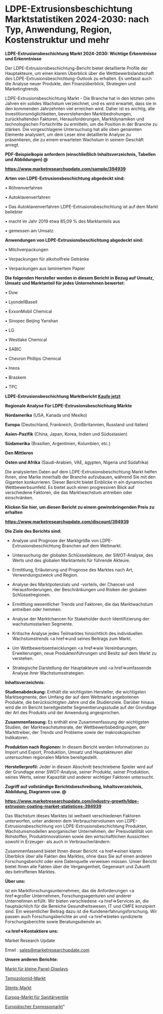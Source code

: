 # LDPE-Extrusionsbeschichtung Marktstatistiken 2024-2030: nach Typ, Anwendung, Region, Kostenstruktur und mehr

<strong>LDPE-Extrusionsbeschichtung Markt 2024-2030: Wichtige Erkenntnisse und Erkenntnisse</strong>

Der LDPE-Extrusionsbeschichtung-Bericht bietet detaillierte Profile der Hauptakteure, um einen klaren Überblick über die Wettbewerbslandschaft des LDPE-Extrusionsbeschichtung-Outlook zu erhalten. Es umfasst auch die Analyse neuer Produkte, den Finanzüberblick, Strategien und Marketingtrends.

LDPE-Extrusionsbeschichtung Markt - Die Branche hat in den letzten zehn Jahren ein solides Wachstum verzeichnet, und es wird erwartet, dass sie in den kommenden Jahrzehnten viel erreichen wird. Daher ist es wichtig, alle Investitionsmöglichkeiten, bevorstehenden Marktbedrohungen, zurückhaltenden Faktoren, Herausforderungen, Marktdynamiken und technologischen Fortschritte zu ermitteln, um die Position in der Branche zu stärken. Die vorgeschlagene Untersuchung hat alle oben genannten Elemente analysiert, um dem Leser eine detaillierte Analyse zu präsentieren, die zu einem erwarteten Wachstum in seinem Geschäft anregt.



<strong><b>PDF-Beispielkopie anfordern (einschließlich Inhaltsverzeichnis, Tabellen und Abbildungen) @ </b></strong>

<strong><a href=https://www.marketresearchupdate.com/sample/394939>

<strong>https://www.marketresearchupdate.com/sample/394939</u></a></strong></strong>



<strong>Arten von LDPE-Extrusionsbeschichtung abgedeckt sind:</strong>

• Röhrenverfahren

• Autoklavenverfahren

• Das Autoklavenverfahren LDPE-Extrusionsbeschichtung ist auf dem Markt beliebter

• macht im Jahr 2019 etwa 85,09 % des Marktanteils aus

• gemessen am Umsatz.



<strong>Anwendungen von LDPE-Extrusionsbeschichtung abgedeckt sind:</strong>

• Milchverpackungen

• Verpackungen für alkoholfreie Getränke

• Verpackungen aus laminiertem Papier



<strong>Die folgenden Hersteller werden in diesem Bericht in Bezug auf Umsatz, Umsatz und Marktanteil für jedes Unternehmen bewertet:</strong>

• Dow

• LyondellBasell

• ExxonMobil Chemical

• Sinopec Beijing Yanshan

• LG

• Westlake Chemical

• SABIC

• Chevron Phillips Chemical

• Ineos

• Braskem

• TPC



<strong>LDPE-Extrusionsbeschichtung Marktbericht <a href=https://www.marketresearchupdate.com/buynow/394939>Kaufe jetzt</a></strong>



<strong>Regionale Analyse Für LDPE-Extrusionsbeschichtung Märkte</strong>



<strong>Nordamerika</strong> (USA, Kanada und Mexiko)



<strong>Europa</strong> (Deutschland, Frankreich, Großbritannien, Russland und Italien)



<strong>Asien-Pazifik</strong> (China, Japan, Korea, Indien und Südostasien)



<strong>Südamerika</strong> (Brasilien, Argentinien, Kolumbien, etc.)



<strong>Den Mittleren</strong> 

<strong>Osten und Afrika</strong> (Saudi-Arabien, VAE, ägypten, Nigeria und Südafrika)

Die analysierten Daten auf dem LDPE-Extrusionsbeschichtung Markt helfen Ihnen, eine Marke innerhalb der Branche aufzubauen, während Sie mit den Giganten konkurrieren. Dieser Bericht bietet Einblicke in ein dynamisches Wettbewerbsumfeld. Es bietet auch einen progressiven Blick auf verschiedene Faktoren, die das Marktwachstum antreiben oder einschränken.



<strong>Klicken Sie hier, um diesen Bericht zu einem gewinnbringenden Preis zu erhalten
</strong>

<strong><a href=https://www.marketresearchupdate.com/discount/394939>https://www.marketresearchupdate.com/discount/394939</b></u></strong></a>



<strong>Die Ziele des Berichts sind:</strong>

- Analyse und Prognose der Marktgröße von LDPE-Extrusionsbeschichtung Branchen auf dem Weltmarkt.

- Untersuchung der globalen Schlüsselakteure, der SWOT-Analyse, des Werts und des globalen Marktanteils für führende Akteure.

- Ermittlung, Erläuterung und Prognose des Marktes nach Art, Verwendungszweck und Region.

- Analyse des Marktpotenzials und -vorteils, der Chancen und Herausforderungen, der Beschränkungen und Risiken der globalen Schlüsselregionen.

- Ermittlung wesentlicher Trends und Faktoren, die das Marktwachstum antreiben oder hemmen.

- Analyse der Marktchancen für Stakeholder durch Identifizierung der wachstumsstarken Segmente.

- Kritische Analyse jedes Teilmarktes hinsichtlich des individuellen Wachstumstrends <a href=>und</a> seines Beitrags zum Markt.

- Um Wettbewerbsentwicklungen <a href=>wie</a> Vereinbarungen, Erweiterungen, neue Produkteinführungen und Besitz auf dem Markt zu verstehen.

- Strategische Darstellung der Hauptakteure und <a href=>umfas</a>sende Analyse ihrer Wachstumsstrategien.



<strong>Inhaltsverzeichnis:</strong>



<strong>Studienabdeckung:</strong> Enthält die wichtigsten Hersteller, die wichtigsten Marktsegmente, den Umfang der auf dem Weltmarkt angebotenen Produkte, die berücksichtigten Jahre und die Studienziele. Darüber hinaus wird die im Bericht bereitgestellte Segmentierungsstudie auf der Grundlage der Art des Produkts und der Anwendung angesprochen.



<strong>Zusammenfassung:</strong> Es enthält eine Zusammenfassung der wichtigsten Studien, der Marktwachstumsrate, der Wettbewerbsbedingungen, der Markttreiber, der Trends und Probleme sowie der makroskopischen Indikatoren.



<strong>Produktion nach Regionen:</strong> In diesem Bericht werden Informationen zu Import und Export, Produktion, Umsatz und Hauptakteuren aller untersuchten regionalen Märkte bereitgestellt.



<strong>Herstellerprofil:</strong> Jeder in diesem Abschnitt beschriebene Spieler wird auf der Grundlage einer SWOT-Analyse, seiner Produkte, seiner Produktion, seines Werts, seiner Kapazität und anderer wichtiger Faktoren untersucht.



<strong><b>Zugriff auf vollständige Berichtsbeschreibung, Inhaltsverzeichnis, Abbildung, Diagramm usw. @ </b></strong>

<strong><a href=https://www.marketresearchupdate.com/industry-growth/ldpe-extrusion-coating-market-statistices-394939>https://www.marketresearchupdate.com/industry-growth/ldpe-extrusion-coating-market-statistices-394939</a></strong>

Das Wachstum dieses Marktes ist weltweit verschiedenen Faktoren unterworfen, unter anderem dem Verbrauchervolumen von LDPE-Extrusionsbeschichtung von LDPE-Extrusionsbeschichtung Produkten, Wachstumsmodellen anorganischer Unternehmen, der Preisvolatilität von Rohstoffen, Produktinnovationen sowie den wirtschaftlichen Aussichten sowohl in Erzeuger- als auch in Verbraucherländern.

Zusammenfassend bietet Ihnen dieser Bericht <a href=>einen</a> klaren Überblick über alle Fakten des Marktes, ohne dass Sie auf einen anderen Forschungsbericht oder eine Datenquelle verweisen müssen. Unser Bericht bietet Ihnen alle Fakten über die Vergangenheit, Gegenwart und Zukunft des betroffenen Marktes.



<strong>Über uns:</strong>

 ist ein Marktforschungsunternehmen, das die Anforderungen <a href=>großer</a> Unternehmen, Forschungsagenturen und anderer Unternehmen erfüllt. Wir bieten verschiedene <a href=>Services</a> an, die hauptsächlich für die Bereiche Gesundheitswesen, IT und CMFE konzipiert sind. Ein wesentlicher Beitrag dazu ist die Kundenerfahrungsforschung. Wir passen auch Forschungsberichte an und <a href=>bieten</a> syndizierte Forschungsberichte sowie Beratungsdienste an.



<strong><a href=>Kontaktiere uns:</a></strong>

Market Research Update

Email : sales@marketresearchupdate.com



<strong>Unsere anderen Berichte:</strong>

<a href=https://www.linkedin.com/pulse/small-size-panel-display-market-analyzing-latest>Markt für kleine Panel-Displays</a>

<a href=https://www.linkedin.com/pulse/temozolomide-market-2023-top-key-players-types>Temozolomid-Markt</a>

<a href=https://www.linkedin.com/pulse/stents-market-outlooks-2023-size-shares-growth>Stents-Markt</a>

<a href=https://www.linkedin.com/pulse/europe-sanitary-valves-market-2023>Europa-Markt für Sanitärventile</a>

<a href=https://www.linkedin.com/pulse/europe-espresso-market-advancing-growth-globally>Europäischer Espressomarkt</a>"
